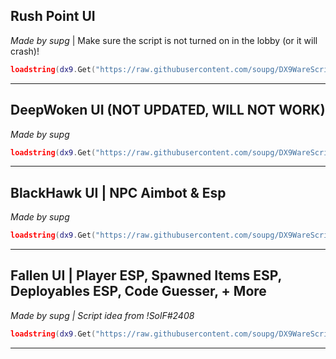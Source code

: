## Rush Point UI
*Made by supg* | Make sure the script is not turned on in the lobby (or it will crash)!

```lua
loadstring(dx9.Get("https://raw.githubusercontent.com/soupg/DX9WareScripts/main/RushPoint.lua"))()
```

---

## DeepWoken UI (NOT UPDATED, WILL NOT WORK)
*Made by supg*

```lua
loadstring(dx9.Get("https://raw.githubusercontent.com/soupg/DX9WareScripts/main/DeepWoken.lua"))()
```

---

## BlackHawk UI | NPC Aimbot & Esp
*Made by supg*

```lua
loadstring(dx9.Get("https://raw.githubusercontent.com/soupg/DX9WareScripts/main/Blackhawk.lua"))()
```

---

## Fallen UI | Player ESP, Spawned Items ESP, Deployables ESP, Code Guesser, + More
*Made by supg | Script idea from !SolF#2408*

```lua
loadstring(dx9.Get("https://raw.githubusercontent.com/soupg/DX9WareScripts/main/Fallen.lua"))()
```

---
